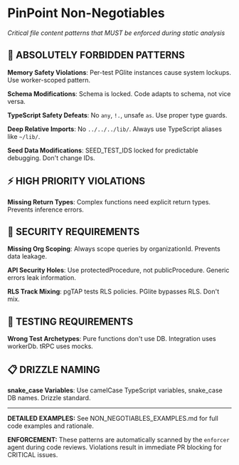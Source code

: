 # PinPoint Non-Negotiables

_Critical file content patterns that MUST be enforced during static analysis_

## 🚨 ABSOLUTELY FORBIDDEN PATTERNS

**Memory Safety Violations**: Per-test PGlite instances cause system lockups. Use worker-scoped pattern.

**Schema Modifications**: Schema is locked. Code adapts to schema, not vice versa.

**TypeScript Safety Defeats**: No `any`, `!.`, unsafe `as`. Use proper type guards.

**Deep Relative Imports**: No `../../../lib/`. Always use TypeScript aliases like `~/lib/`.

**Seed Data Modifications**: SEED_TEST_IDS locked for predictable debugging. Don't change IDs.

## ⚡ HIGH PRIORITY VIOLATIONS

**Missing Return Types**: Complex functions need explicit return types. Prevents inference errors.

## 🔐 SECURITY REQUIREMENTS

**Missing Org Scoping**: Always scope queries by organizationId. Prevents data leakage.

**API Security Holes**: Use protectedProcedure, not publicProcedure. Generic errors leak information.

**RLS Track Mixing**: pgTAP tests RLS policies. PGlite bypasses RLS. Don't mix.

## 🧪 TESTING REQUIREMENTS

**Wrong Test Archetypes**: Pure functions don't use DB. Integration uses workerDb. tRPC uses mocks.

## 📋 DRIZZLE NAMING

**snake_case Variables**: Use camelCase TypeScript variables, snake_case DB names. Drizzle standard.

---

**DETAILED EXAMPLES:** See NON_NEGOTIABLES_EXAMPLES.md for full code examples and rationale.

**ENFORCEMENT:** These patterns are automatically scanned by the `enforcer` agent during code reviews. Violations result in immediate PR blocking for CRITICAL issues.
